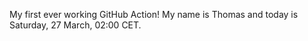 My first ever working GitHub Action!
My name is Thomas and today is Saturday, 27 March, 02:00 CET. 
